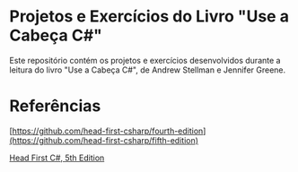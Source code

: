 # Projetos e Exercícios do Livro "Use a Cabeça C#"

Este repositório contém os projetos e exercícios desenvolvidos durante a leitura do livro "Use a Cabeça C#", de Andrew Stellman e Jennifer Greene.

# Referências
[https://github.com/head-first-csharp/fourth-edition](https://github.com/head-first-csharp/fifth-edition)

[Head First C#, 5th Edition](https://www.oreilly.com/library/view/head-first-c/9781098141776/)
